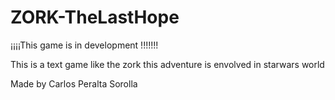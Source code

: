 # ZORK-TheLastHope
 ¡¡¡¡This game is in development !!!!!!!

This is a text game like the zork this adventure is envolved in  starwars world
 
Made by Carlos Peralta Sorolla

